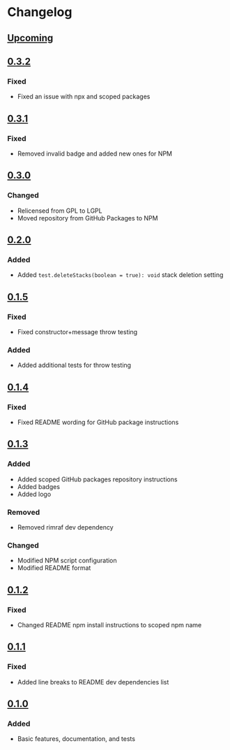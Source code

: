 # Changelog

## [Upcoming](https://github.com/jpcx/testts/compare/0.3.2...devel)

## [0.3.2](https://github.com/jpcx/testts/releases/tag/0.3.2)

### Fixed

- Fixed an issue with npx and scoped packages

## [0.3.1](https://github.com/jpcx/testts/releases/tag/0.3.1)

### Fixed

- Removed invalid badge and added new ones for NPM

## [0.3.0](https://github.com/jpcx/testts/releases/tag/0.3.0)

### Changed

- Relicensed from GPL to LGPL
- Moved repository from GitHub Packages to NPM

## [0.2.0](https://github.com/jpcx/testts/releases/tag/0.2.0)

### Added

- Added `test.deleteStacks(boolean = true): void` stack deletion setting

## [0.1.5](https://github.com/jpcx/testts/releases/tag/0.1.5)

### Fixed

- Fixed constructor+message throw testing

### Added

- Added additional tests for throw testing

## [0.1.4](https://github.com/jpcx/testts/releases/tag/0.1.4)

### Fixed

- Fixed README wording for GitHub package instructions

## [0.1.3](https://github.com/jpcx/testts/releases/tag/0.1.3)

### Added

- Added scoped GitHub packages repository instructions
- Added badges
- Added logo

### Removed

- Removed rimraf dev dependency

### Changed

- Modified NPM script configuration
- Modified README format

## [0.1.2](https://github.com/jpcx/testts/releases/tag/0.1.2)

### Fixed

- Changed README npm install instructions to scoped npm name

## [0.1.1](https://github.com/jpcx/testts/releases/tag/0.1.1)

### Fixed

- Added line breaks to README dev dependencies list

## [0.1.0](https://github.com/jpcx/testts/releases/tag/0.1.0)

### Added

- Basic features, documentation, and tests

